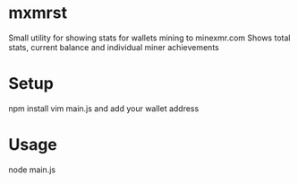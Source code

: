 # mxmrst
Small utility for showing stats for wallets mining to minexmr.com
Shows total stats, current balance and individual miner achievements
# Setup
npm install
vim main.js and add your wallet address

# Usage
node main.js

